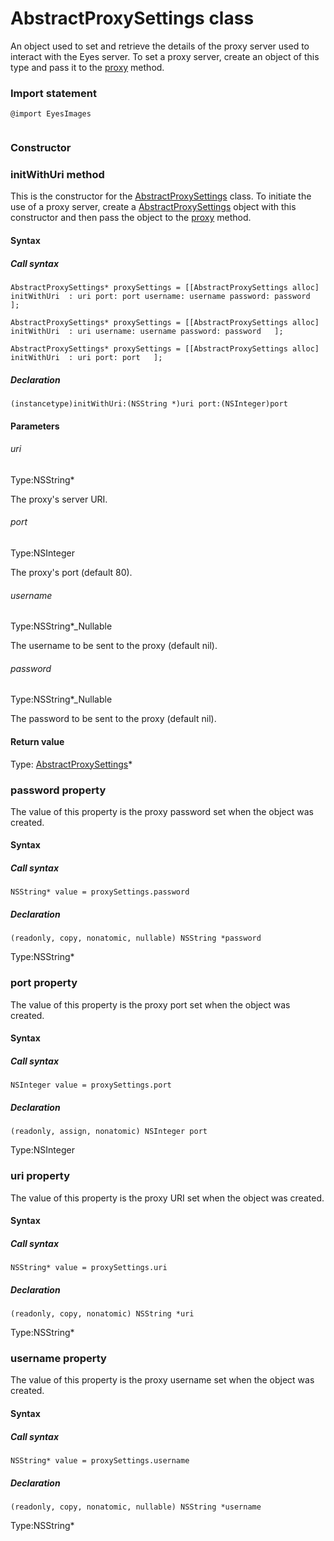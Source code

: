 # AbstractProxySettings class
An object used to set and retrieve the details of the proxy server used to interact with the Eyes server.
To set a proxy server, create an object of this type and pass it to the [proxy](./eyes#setproxy-method) method. 
 ### Import statement 
``` 
@import EyesImages
 
 ``` 
### Constructor 
### initWithUri method
This is the constructor for the [AbstractProxySettings](./proxysettings) class.
To initiate the use of a proxy server, create a [AbstractProxySettings](./proxysettings) object with this constructor and then pass the object to the [proxy](./eyes#setproxy-method) method.

#### Syntax 
 ##### Call syntax 
 ``` 
AbstractProxySettings* proxySettings = [[AbstractProxySettings alloc] initWithUri  : uri port: port username: username password: password   ];

AbstractProxySettings* proxySettings = [[AbstractProxySettings alloc] initWithUri  : uri username: username password: password   ];

AbstractProxySettings* proxySettings = [[AbstractProxySettings alloc] initWithUri  : uri port: port   ];
 ``` 
 
 ##### Declaration 
 ``` 
(instancetype)initWithUri:(NSString *)uri port:(NSInteger)port 
 ``` 

 #### Parameters 
 ###### uri 
  
 Type:NSString\* 
  
 The proxy's server URI. 
  
  ###### port 
  
 Type:NSInteger 
  
 The proxy's port (default 80). 
  
  ###### username 
  
 Type:NSString\*\_Nullable 
  
 The username to be sent to the proxy (default nil). 
  
  ###### password 
  
 Type:NSString\*\_Nullable 
  
 The password to be sent to the proxy (default nil). 
  
 #### Return value 
Type: [AbstractProxySettings](./proxysettings)\*

 
 ### password property
The value of this property is the proxy password set when the object was created.

#### Syntax 
 ##### Call syntax 
 ``` 
NSString* value = proxySettings.password
 ``` 
 
 ##### Declaration 
 ``` 
 (readonly, copy, nonatomic, nullable) NSString *password 
 ``` 
 
 Type:NSString\* 
 ### port property
The value of this property is the proxy port set when the object was created.

#### Syntax 
 ##### Call syntax 
 ``` 
NSInteger value = proxySettings.port
 ``` 
 
 ##### Declaration 
 ``` 
 (readonly, assign, nonatomic) NSInteger port 
 ``` 
 
 Type:NSInteger 
 ### uri property
The value of this property is the proxy URI set when the object was created.

#### Syntax 
 ##### Call syntax 
 ``` 
NSString* value = proxySettings.uri
 ``` 
 
 ##### Declaration 
 ``` 
 (readonly, copy, nonatomic) NSString *uri 
 ``` 
 
 Type:NSString\* 
 ### username property
The value of this property is the proxy username set when the object was created.

#### Syntax 
 ##### Call syntax 
 ``` 
NSString* value = proxySettings.username
 ``` 
 
 ##### Declaration 
 ``` 
 (readonly, copy, nonatomic, nullable) NSString *username 
 ``` 
 
 Type:NSString\*